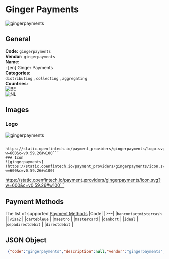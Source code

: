 # Ginger Payments 
![gingerpayments](https://static.openfintech.io/payment_providers/gingerpayments/logo.svg?w=600&c=v0.59.26#w100)  
## General 
**Code:** `gingerpayments`  
**Vendor:** `gingerpayments`  
**Name:**  
:	[en] Ginger Payments  
**Categories:**  
`distributing`  , `collecting`  , `aggregating`  
**Countries:**  
![BE](https://cdnjs.cloudflare.com/ajax/libs/flag-icon-css/3.3.0/flags/4x3/BE.svg#w24)  
![NL](https://cdnjs.cloudflare.com/ajax/libs/flag-icon-css/3.3.0/flags/4x3/NL.svg#w24)  
 
## Images 
### Logo 
![gingerpayments](https://static.openfintech.io/payment_providers/gingerpayments/logo.svg?w=600&c=v0.59.26#w100)  
```
 https://static.openfintech.io/payment_providers/gingerpayments/logo.svg?w=600&c=v0.59.26#w100```  
### Icon 
![gingerpayments](https://static.openfintech.io/payment_providers/gingerpayments/icon.svg?w=600&c=v0.59.26#w100)  
```
 https://static.openfintech.io/payment_providers/gingerpayments/icon.svg?w=600&c=v0.59.26#w100```  
## Payment Methods 
The list of supported  [Payment Methods](#) 
|Code| 
|:---| 
|`bancontactmistercash` | 
|`visa2` | 
|`cartebleue` | 
|`maestro` | 
|`mastercard` | 
|`dankort` | 
|`ideal` | 
|`sepadirectdebit` | 
|`directdebit` | 
 
## JSON Object 
```json
 {"code":"gingerpayments","description":null,"vendor":"gingerpayments","categories":["distributing","collecting","aggregating"],"countries":["BE","NL"],"payment_method":["bancontactmistercash","visa2","cartebleue","maestro","mastercard","dankort","ideal","sepadirectdebit","directdebit"],"payout_method":null,"metadata":{"about_payments_code":"gingerpayments"},"name":{"en":"Ginger Payments"}}```  
